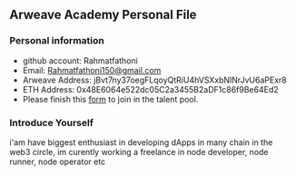 ## Arweave Academy Personal File

### Personal information

- github account: Rahmatfathoni
- Email: Rahmatfathoni150@gmail.com
- Arweave Address: jBvt7ny37oegFLqoyQtRiU4hVSXxbNlNrJvU6aPExr8
- ETH Address: 0x48E6064e522dc05C2a3455B2aDF1c86f9Be64Ed2
- Please finish this [form](https://docs.google.com/forms/d/e/1FAIpQLSfWA5fIIcBgmRppm3jNz5vmf9Mai_QMVil-2pO4r7YKn_Zhtw/viewform?usp=sf_link) to join in the talent pool.

### Introduce Yourself

i'am have biggest enthusiast in developing dApps in many chain in the web3 circle, im curently working a freelance in node developer, node runner, node operator etc